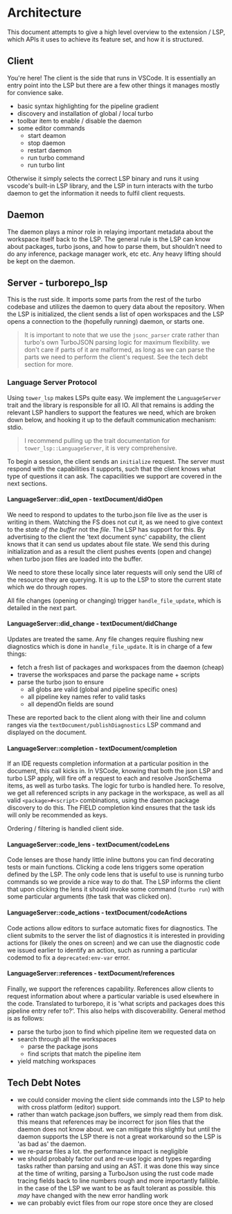 # Architecture

This document attempts to give a high level overview to the extension / LSP,
which APIs it uses to achieve its feature set, and how it is structured.

## Client

You're here! The client is the side that runs in VSCode. It is essentially
an entry point into the LSP but there are a few other things it manages
mostly for convience sake.

- basic syntax highlighting for the pipeline gradient
- discovery and installation of global / local turbo
- toolbar item to enable / disable the daemon
- some editor commands
  - start deamon
  - stop daemon
  - restart daemon
  - run turbo command
  - run turbo lint

Otherwise it simply selects the correct LSP binary and runs it using vscode's
built-in LSP library, and the LSP in turn interacts with the turbo daemon to
get the information it needs to fulfil client requests.

## Daemon

The daemon plays a minor role in relaying important metadata about the
workspace itself back to the LSP. The general rule is the LSP can know about
packages, turbo jsons, and how to parse them, but shouldn't need to do any
inference, package manager work, etc etc. Any heavy lifting should be kept
on the daemon.

## Server - turborepo_lsp

This is the rust side. It imports some parts from the rest of the turbo
codebase and utilizes the daemon to query data about the repository. When
the LSP is initialized, the client sends a list of open workspaces and the
LSP opens a connection to the (hopefully running) daemon, or starts one.

> It is important to note that we use the `jsonc_parser` crate rather than
> turbo's own TurboJSON parsing logic for maximum flexibility. we don't
> care if parts of it are malformed, as long as we can parse the parts
> we need to perform the client's request. See the tech debt section for more.

### Language Server Protocol

Using `tower_lsp` makes LSPs quite easy. We implement the `LanguageServer`
trait and the library is responsible for all IO. All that remains is adding
the relevant LSP handlers to support the features we need, which are broken
down below, and hooking it up to the default communication mechanism: stdio.

> I recommend pulling up the trait documentation for
> `tower_lsp::LanguageServer`, it is very comprehensive.

To begin a session, the client sends an `initialize` request. The server must
respond with the capabilities it supports, such that the client knows what
type of questions it can ask. The capacilities we support are covered in the
next sections.

#### LanguageServer::did_open - textDocument/didOpen

We need to respond to updates to the turbo.json file live as the user is
writing in them. Watching the FS does not cut it, as we need to give context
to the _state of the buffer_ not the _file_. The LSP has support for this.
By advertising to the client the 'text document sync' capability, the client
knows that it can send us updates about file state. We send this during
initialization and as a result the client pushes events (open and change) when
turbo json files are loaded into the buffer.

We need to store these locally since later requests will only send the URI of
the resource they are querying. It is up to the LSP to store the current state
which we do through ropes.

All file changes (opening or changing) trigger `handle_file_update`, which is
detailed in the next part.

#### LanguageServer::did_change - textDocument/didChange

Updates are treated the same. Any file changes require flushing new diagnostics
which is done in `handle_file_update`. It is in charge of a few things:

- fetch a fresh list of packages and workspaces from the daemon (cheap)
- traverse the workspaces and parse the package name + scripts
- parse the turbo json to ensure
  - all globs are valid (global and pipeline specific ones)
  - all pipeline key names refer to valid tasks
  - all dependOn fields are sound

These are reported back to the client along with their line and column ranges
via the `textDocument/publishDiagnostics` LSP command and displayed on the
document.

#### LanguageServer::completion - textDocument/completion

If an IDE requests completion information at a particular position in the
document, this call kicks in. In VSCode, knowing that both the json LSP
and turbo LSP apply, will fire off a request to each and resolve JsonSchema
items, as well as turbo tasks. The logic for turbo is handled here.
To resolve, we get all referenced scripts in any package in the workspace,
as well as all valid `<package>#<script>` combinations, using the daemon
package discovery to do this. The FIELD completion kind ensures that the
task ids will only be recommended as keys.

Ordering / filtering is handled client side.

#### LanguageServer::code_lens - textDocument/codeLens

Code lenses are those handy little inline buttons you can find decorating
tests or main functions. Clicking a code lens triggers some operation defined
by the LSP. The only code lens that is useful to use is running turbo commands
so we provide a nice way to do that. The LSP informs the client that upon
clicking the lens it should invoke some command (`turbo run`) with some
particular arguments (the task that was clicked on).

#### LanguageServer::code_actions - textDocument/codeActions

Code actions allow editors to surface automatic fixes for diagnostics. The
client submits to the server the list of diagnostics it is
interested in providing actions for (likely the ones on screen) and we
can use the diagnostic code we issued earlier to identify an action, such
as running a particular codemod to fix a `deprecated:env-var` error.

#### LanguageServer::references - textDocument/references

Finally, we support the references capability. References allow clients to
request information about where a particular variable is used elsewhere in the
code. Translated to turborepo, it is 'what scripts and packages does this
pipeline entry refer to?'. This also helps with discoverability. General
method is as follows:

- parse the turbo json to find which pipeline item we requested data on
- search through all the workspaces
  - parse the package jsons
  - find scripts that match the pipeline item
- yield matching workspaces

## Tech Debt Notes

- we could consider moving the client side commands into the LSP to help with
  cross platform (editor) support.
- rather than watch package.json buffers, we simply read them from disk. this
  means that references may be incorrect for json files that the daemon does
  not know about. we can mitigate this slightly but until the daemon supports
  the LSP there is not a great workaround so the LSP is 'as bad as' the daemon.
- we re-parse files a lot. the performance impact is negligible
- we should probably factor out and re-use logic and types regarding tasks
  rather than parsing and using an AST. it was done this way since at the time
  of writing, parsing a TurboJson using the rust code made tracing fields back
  to line numbers rough and more importantly fallible. in the case of the LSP
  we want to be as fault tolerant as possible. this _may_ have changed with
  the new error handling work
- we can probably evict files from our rope store once they are closed
